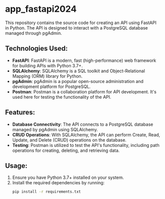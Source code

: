 # app_fastapi2024
This repository contains the source code for creating an API using FastAPI in Python. The API is designed to interact with a PostgreSQL database managed through pgAdmin.

## Technologies Used:
- **FastAPI**: FastAPI is a modern, fast (high-performance) web framework for building APIs with Python 3.7+.
- **SQLAlchemy**: SQLAlchemy is a SQL toolkit and Object-Relational Mapping (ORM) library for Python.
- **pgAdmin**: pgAdmin is a popular open-source administration and development platform for PostgreSQL.
- **Postman**: Postman is a collaboration platform for API development. It's used here for testing the functionality of the API.

## Features:
- **Database Connectivity**: The API connects to a PostgreSQL database managed by pgAdmin using SQLAlchemy.
- **CRUD Operations**: With SQLAlchemy, the API can perform Create, Read, Update, and Delete (CRUD) operations on the database.
- **Testing**: Postman is utilized to test the API's functionality, including path operations for creating, deleting, and retrieving data.
  
## Usage:
1. Ensure you have Python 3.7+ installed on your system.
2. Install the required dependencies by running:
   ```bash
   pip install -r requirements.txt

